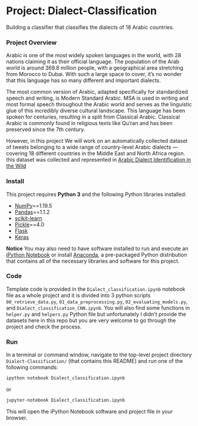 # Project: Dialect-Classification
Building a classifier that classifies the dialects of 18 Arabic countries. 

### Project Overview
Arabic is one of the most widely spoken languages in the world, with 28 nations claiming it as their official language. The population of the Arab world is around 369.8 million people, with a geographical area stretching from Morocco to Dubai. With such a large space to cover, it’s no wonder that this language has so many different and important dialects.

The most common version of Arabic, adapted specifically for standardized speech and writing, is Modern Standard Arabic. MSA is used in writing and most formal speech throughout the Arabic world and serves as the linguistic glue of this incredibly diverse cultural landscape. This language has been spoken for centuries, resulting in a split from Classical Arabic. Classical Arabic is commonly found in religious texts like Qu’ran and has been preserved since the 7th century.

However, in this project We will work on an automatically collected dataset of tweets belonging to a wide range of country-level Arabic dialects —covering 18 different countries in the Middle East and North
Africa region. this dataset was collected and represented in [Arabic Dialect Identification in the Wild](https://arxiv.org/pdf/2005.06557.pdf)


### Install

This project requires **Python 3** and the following Python libraries installed:

- [NumPy](http://www.numpy.org/)==1.19.5
- [Pandas](http://pandas.pydata.org)==1.1.2
- [scikit-learn](http://scikit-learn.org/stable/)
- [Pickle](https://docs.python.org/3/library/pickle.html)==4.0
- [Flask](https://flask.palletsprojects.com/)
- [Keras](https://keras.io/)

**Notice**
	You may also need to have software installed to run and execute an [iPython Notebook](http://ipython.org/notebook.html) or install [Anaconda](https://www.continuum.io/downloads), a pre-packaged Python distribution that contains all of the necessary libraries and software for this project.

### Code

Template code is provided in the `Dialect_classification.ipynb` notebook file as a whole project and it is divided into 3 python scripts `00_retrieve_data.py`, `01_data_preprocessing.py`, `02_evaluating_models.py`, and `Dialect_classification_CNN.ipynb`. You will also find some functions in `helper.py` and `helpers.py` Python file but unfortunately I didn't provide the datasets here in this repo but you are very welcome to go through the project and check the process.

### Run

In a terminal or command window, navigate to the top-level project directory `Dialect-Classification/` (that contains this README) and run one of the following commands:

```bash
ipython notebook Dialect_classification.ipynb
```  
or
```bash
jupyter-notebook Dialect_classification.ipynb
```

This will open the iPython Notebook software and project file in your browser.




